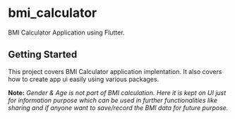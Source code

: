 # bmi_calculator

BMI Calculator Application using Flutter.

## Getting Started

This project covers BMI Calculator application implentation. It also covers how to create app ui easily using various packages.

**Note:** _Gender & Age is not part of BMI calculation. Here it is kept on UI just for information purpose which can be used in further functionalities like sharing  and if anyone want to save/record the BMI data for future purpose._



